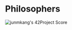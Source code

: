 # Philosophers

![junmkang's 42Project Score](https://badge42.herokuapp.com/api/project/junmkang/Philosophers)
